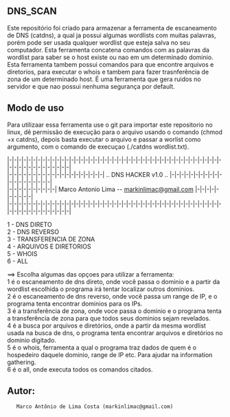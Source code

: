## DNS_SCAN ##

Este repositório foi criado para armazenar a ferramenta de escaneamento de DNS (catdns), a qual ja possui algumas wordlists com muitas palavras, porém pode ser usada qualquer wordlist que esteja salva no seu computador. Esta ferramenta concatena comandos com as palavras da wordlist para saber se o host existe ou nao em um determinado dominio. Esta ferramenta tambem possui comandos para que encontre arquivos e diretorios, para executar o whois e tambem para fazer trasnferência de zona de um determinado host.
É uma ferramenta que gera ruidos no servidor e que nao possui nenhuma segurança por default.

## Modo de uso ##
Para utilizaar essa ferramenta use o git para importar este repositorio no linux, dê permissão de execução para o arquivo usando o comando (chmod +x catdns), depois basta executar o arquivo e passar a worlist como argumento, com o comando de execuçao (./catdns wordlist.txt).

|-|-|-|-|-|-|-|-|-|-|-|-|-|-|-|-|-|-|-|-|-|-|-|-|-|-|-|-|-|-|-|-|-|-|-|-|-|-|-|-|-|-|-|-|-|-|-|-|-|-|-|-|-|-|-|-|-|-|  
|-|-|-|-|-|-|-|-|-|-|-|-|-|-|-|-|-|-|-|-| .. DNS HACKER v1.0 .. |-|-|-|-|-|-|-|-|-|-|-|-|-|-|-|-|-|-|-|-|  
|-|-|-|-|-|-|-|-|-|-| Marco Antonio Lima -- markinlimac@gmail.com |-|-|-|-|-|-|-|-|-|-|  
|-|-|-|-|-|-|-|-|-|-|-|-|-|-|-|-|-|-|-|-|-|-|-|-|-|-|-|-|-|-|-|-|-|-|-|-|-|-|-|-|-|-|-|-|-|-|-|-|-|-|-|-|-|-|-|-|-|-|  

1 - DNS DIRETO  
2 - DNS REVERSO  
3 - TRANSFERENCIA DE ZONA  
4 - ARQUIVOS E DIRETORIOS  
5 - WHOIS  
6 - ALL  

==> Escolha algumas das opçoes para utilizar a ferramenta:  
1 é o escaneamento de dns direto, onde você passa o dominio e a partir da wordlist escolhida o programa irá tentar localizar outros dominios.  
2 é o escaneamento de dns reverso, onde você passa um range de IP, e o programa tenta encontrar dominios para os IPs.    
3 é a transferência de zona, onde voce passa o dominio e o programa tenta a transferência de zona para que todos seus dominios sejam revelados.  
4 é a busca por arquivos e diretórios, onde a partir da mesma wordlist usada na busca de dns, o programa tenta encontrar arquivos e diretórios no dominio digitado.  
5 é o whois, ferramenta a qual o programa traz dados de quem é o hospedeiro daquele dominio, range de IP etc. Para ajudar na information gathering.  
6 é o all, onde executa todos os comandos citados.  

## Autor: ##
       Marco Antônio de Lima Costa (markinlimac@gmail.com)
